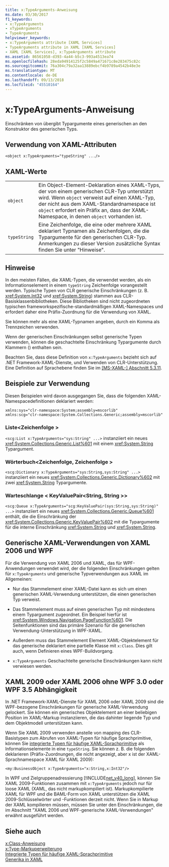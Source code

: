 ```yaml
---
title: x:TypeArguments-Anweisung
ms.date: 03/30/2017
f1_keywords:
- x:TypeArguments
- xTypeArguments
- TypeArguments
helpviewer_keywords:
- x:TypeArguments attribute [XAML Services]
- TypeArguments attribute in XAML [XAML Services]
- XAML [XAML Services], x:TypeArguments attribute
ms.assetid: 86561058-d393-4a44-b5c3-993a4513ea74
ms.openlocfilehash: 28eda94914125f2c5849a471671c8e283475c82c
ms.sourcegitcommit: 76a304c79a32aa13889ebcf4b9789a4542b48e3e
ms.translationtype: MT
ms.contentlocale: de-DE
ms.lasthandoff: 09/13/2018
ms.locfileid: "45510164"
---
```

# <a name="xtypearguments-directive"></a>x:TypeArguments-Anweisung
Einschränken von übergibt Typargumente eines generischen an den Konstruktor des generischen Typs.  
  
## <a name="xaml-attribute-usage"></a>Verwendung von XAML-Attributen  
  
```xaml  
<object x:TypeArguments="typeString" .../>  
```  
  
## <a name="xaml-values"></a>XAML-Werte  
  
|||  
|-|-|  
|`object`|Ein Object-Element-Deklaration eines XAML-Typs, der von einem generischen CLR-Typ unterstützt wird. Wenn `object` verweist auf einen XAML-Typ, der nicht aus dem XAML-Standardnamespace ist `object` erfordert ein Präfix an, dass der XAML-Namespace, in denen `object` vorhanden ist.|  
|`typeString`|Eine Zeichenfolge, die eine oder mehrere XAML deklariert Typnamen als Zeichenfolgen, die die Typargumente für den generischen CLR-Typ. Anmerkungen zu dieser Version zusätzliche Syntax finden Sie unter "Hinweise".|  
  
## <a name="remarks"></a>Hinweise  
 In den meisten Fällen, die XAML-Typen, die verwendet werden, als ein Informationselement in einem `typeString` Zeichenfolge vorangestellt werden. Typische Typen von CLR generische Einschränkungen (z. B. <xref:System.Int32> und <xref:System.String>) stammen aus CLR-Basisklassenbibliotheken. Diese Bibliotheken sind nicht zugeordneten typischen frameworkspezifische-standardmäßigen XAML-Namespaces und erfordert daher eine Präfix-Zuordnung für die Verwendung von XAML.  
  
 Sie können mehr als eine XAML-Typnamen angeben, durch ein Komma als Trennzeichen verwenden.  
  
 Wenn der generischen Einschränkungen selbst generische Typen verwenden, können die geschachtelte Einschränkung Typargumente durch Klammern () enthalten sein.  
  
 Beachten Sie, dass diese Definition von `x:TypeArguments` bezieht sich auf .NET Framework-XAML-Dienste, und Verwenden von CLR-Unterstützung. Eine Definition auf Sprachebene finden Sie im [ \[MS-XAML-\] Abschnitt 5.3.11](https://go.microsoft.com/fwlink/?LinkId=114525).  
  
## <a name="usage-examples"></a>Beispiele zur Verwendung  
 Diesen Beispielen wird davon ausgegangen Sie, dass die folgenden XAML-Namespacedefinitionen deklariert werden:  
  
```  
xmlns:sys="clr-namespace:System;assembly=mscorlib"  
xmlns:scg="clr-namespace:System.Collections.Generic;assembly=mscorlib"  
```  
  
### <a name="liststring"></a>Liste\<Zeichenfolge >  
 `<scg:List x:TypeArguments="sys:String" ...>` instanziiert ein neues <xref:System.Collections.Generic.List%601> mit einem <xref:System.String> Typargument.  
  
### <a name="dictionarystringstring"></a>Wörterbuch\<Zeichenfolge, Zeichenfolge >  
 `<scg:Dictionary x:TypeArguments="sys:String,sys:String" ...>` instanziiert ein neues <xref:System.Collections.Generic.Dictionary%602> mit zwei <xref:System.String> Typargumente.  
  
### <a name="queuekeyvaluepairstringstring"></a>Warteschlange < KeyValuePair\<String, String >>  
 `<scg:Queue x:TypeArguments="scg:KeyValuePair(sys:String,sys:String)" ...>` instanziiert ein neues <xref:System.Collections.Generic.Queue%601> enthält, die die Einschränkung der <xref:System.Collections.Generic.KeyValuePair%602> mit die Typargumente für die interne Einschränkung <xref:System.String> und <xref:System.String>.  
  
## <a name="xaml-2006-and-wpf-generic-xaml-usages"></a>Generische XAML-Verwendungen von XAML 2006 und WPF  
 Für die Verwendung von XAML 2006 und XAML, das für WPF-Anwendungen verwendet wird, der die folgenden Einschränkungen gelten für `x:TypeArguments` und generische Typverwendungen aus XAML im Allgemeinen:  
  
-   Nur das Stammelement einer XAML-Datei kann es sich um einen generischen XAML-Verwendung unterstützen, die einen generischen Typ verweist.  
  
-   Das Stammelement muss auf einen generischen Typ mit mindestens einem Typargument zugeordnet. Ein Beispiel hierfür ist <xref:System.Windows.Navigation.PageFunction%601>. Die Seitenfunktionen sind das primäre Szenario für die generischen Verwendung-Unterstützung in WPF-XAML.  
  
-   Außerdem muss das Stammelement Element XAML-Objektelement für das generische deklariert eine partielle Klasse mit `x:Class`. Dies gilt auch, wenn Definieren eines WPF-Buildvorgang.  
  
-   `x:TypeArguments` Geschachtelte generische Einschränkungen kann nicht verwiesen werden.  
  
## <a name="xaml-2009-or-xaml-2006-with-no-wpf-30-or-wpf-35-dependency"></a>XAML 2009 oder XAML 2006 ohne WPF 3.0 oder WPF 3.5 Abhängigkeit  
 In .NET Framework-XAML-Dienste für XAML 2006 oder XAML 2009 sind die WPF-bezogene Einschränkungen für generische XAML-Verwendung gelockert. Sie können ein generisches Objektelement an einer beliebigen Position im XAML-Markup instanziieren, die das dahinter liegende Typ und dem Objektmodell unterstützen kann.  
  
 Wenn Sie XAML 2009 verwenden anstelle von mapping des CLR-Basistypen zum Abrufen von XAML-Typen für häufige Sprachprimitive, können Sie [integrierte Typen für häufige XAML-Sprachprimitive](../../../docs/framework/xaml-services/built-in-types-for-common-xaml-language-primitives.md) als Informationselemente in eine `typeString`. Sie können z. B. die folgenden deklarieren (Präfix-Zuordnungen, die nicht angezeigt, aber x ist der XAML-Sprachnamespace XAML für XAML 2009):  
  
```xaml  
<my:BusinessObject x:TypeArguments="x:String,x:Int32"/>  
```  
  
 In WPF und Zielgruppenadressierung [!INCLUDE[net_v40_long](../../../includes/net-v40-long-md.md)], können Sie XAML 2009-Funktionen zusammen mit `x:TypeArguments` jedoch nur für loose XAML (XAML, das nicht markupkompiliert ist). Markupkompilierte XAML für WPF und die BAML-Form von XAML unterstützen die XAML 2009-Schlüsselwörter und -Funktionen derzeit nicht. Wenn Sie in Markup der XAML kompilieren müssen, müssen Sie unter den Einschränkungen, die im Abschnitt "XAML 2006 und WPF-generische XAML-Verwendungen" erwähnt ausgeführt werden.  
  
## <a name="see-also"></a>Siehe auch  
 [x:Class-Anweisung](../../../docs/framework/xaml-services/x-class-directive.md)  
 [x:Type-Markuperweiterung](../../../docs/framework/xaml-services/x-type-markup-extension.md)  
 [Integrierte Typen für häufige XAML-Sprachprimitive](../../../docs/framework/xaml-services/built-in-types-for-common-xaml-language-primitives.md)  
 [Generika in XAML](../../../docs/framework/xaml-services/generics-in-xaml.md)
